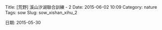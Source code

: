 Title: [荒野] 溪山汐湖聯合訓練 - 2
Date: 2015-06-02 10:09
Category: nature
Tags: sow
Slug: sow_xishan_xihu_2


日期: 2015-05-30

